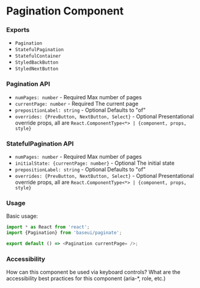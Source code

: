 # Pagination Component

### Exports

* `Pagination`
* `StatefulPagination`
* `StatefulContainer`
* `StyledBackButton`
* `StyledNextButton`

### Pagination API

* `numPages: number` - Required
  Max number of pages
* `currentPage: number` - Required
  The current page
* `prepositionLabel: string` - Optional
  Defaults to "of"
* `overrides: {PrevButton, NextButton, Select}` - Optional
  Presentational override props, all are `React.ComponentType<*> | {component, props, style}`

### StatefulPagination API

* `numPages: number` - Required
  Max number of pages
* `initialState: {currentPage: number}` - Optional
  The initial state
* `prepositionLabel: string` - Optional
  Defaults to "of"
* `overrides: {PrevButton, NextButton, Select}` - Optional
  Presentational override props, all are `React.ComponentType<*> | {component, props, style}`

### Usage

Basic usage:

```javascript
import * as React from 'react';
import {Pagination} from 'baseui/paginate';

export default () => <Pagination currentPage= />;
```

### Accessibility

How can this component be used via keyboard controls?
What are the accessibility best practices for this component (aria-\*, role, etc.)
